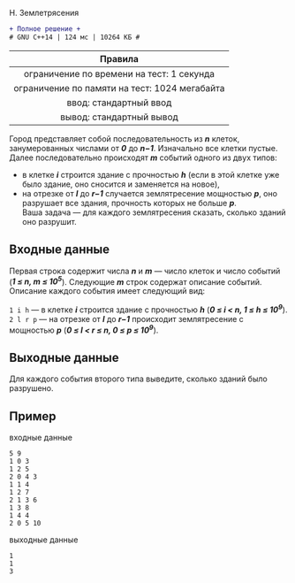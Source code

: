 H. Землетрясения
```diff
+ Полное решение +
# GNU C++14 | 124 мс | 10264 КБ #
```
| Правила                                     	|
|:---------------------------------------------:|
| ограничение по времени на тест: 1 секунда     |
| ограничение по памяти на тест: 1024 мегабайта |
| ввод: стандартный ввод                        |
| вывод: стандартный вывод                      |

Город представляет собой последовательность из ***n*** клеток, занумерованных числами от ***0*** до ***n−1***. Изначально все клетки пустые. Далее последовательно происходят ***m*** событий одного из двух типов:
* в клетке ***i*** строится здание с прочностью ***h*** (если в этой клетке уже было здание, оно сносится и заменяется на новое),
* на отрезке от ***l*** до ***r−1*** случается землятресение мощностью ***p***, оно разрушает все здания, прочность которых не больше ***p***.\
Ваша задача — для каждого землятресения сказать, сколько зданий оно разрушит.

## Входные данные
Первая строка содержит числа ***n*** и ***m*** — число клеток и число событий (***1 ≤ n, m ≤ 10<sup>5</sup>***). Следующие ***m*** строк содержат описание событий. Описание каждого события имеет следующий вид:

`1 i h` — в клетке ***i*** строится здание с прочностью ***h*** (***0 ≤ i < n, 1 ≤ h ≤ 10<sup>9</sup>***).\
`2 l r p` — на отрезке от ***l*** до ***r−1*** происходит землятресение с мощностью ***p*** (***0 ≤ l < r ≤ n, 0 ≤ p ≤ 10<sup>9</sup>***).

## Выходные данные
Для каждого события второго типа выведите, сколько зданий было разрушено.

## Пример
входные данные
```
5 9
1 0 3
1 2 5
2 0 4 3
1 1 4
1 2 7
2 1 3 6
1 3 8
1 4 4
2 0 5 10
```
выходные данные
```
1
1
3
```

